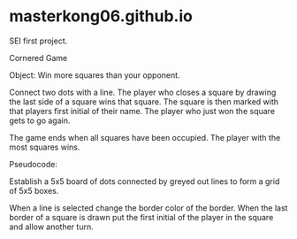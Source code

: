 # masterkong06.github.io
SEI first project.

Cornered Game

Object: Win more squares than your opponent. 

Connect two dots with a line. The player who closes a square by drawing the last side of a square wins that square. The square is then marked with that players first initial of their name. The player who just won the square gets to go again.

The game ends when all squares have been occupied. The player with the most squares wins.

Pseudocode: 

Establish a 5x5 board of dots connected by greyed out lines to form a grid of 5x5 boxes. 

When a line is selected change the border color of the border. 
When the last border of a square is drawn put the first initial of the player in the square and allow another turn. 

